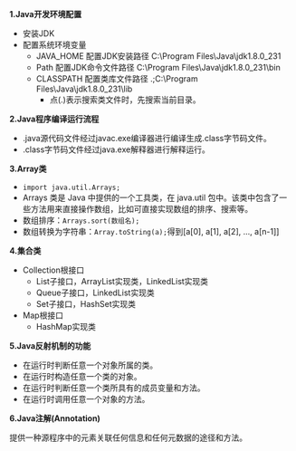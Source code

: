 **1.Java开发环境配置**

+ 安装JDK
+ 配置系统环境变量
  + JAVA_HOME 配置JDK安装路径 C:\Program Files\Java\jdk1.8.0_231
  + Path 配置JDK命令文件路径 C:\Program Files\Java\jdk1.8.0_231\bin
  + CLASSPATH 配置类库文件路径  .;C:\Program Files\Java\jdk1.8.0_231\lib
    + 点(.)表示搜索类文件时，先搜索当前目录。

**2.Java程序编译运行流程**

+ .java源代码文件经过javac.exe编译器进行编译生成.class字节码文件。
+ .class字节码文件经过java.exe解释器进行解释运行。

**3.Array类**

+ ``import java.util.Arrays;``
+ Arrays 类是 Java 中提供的一个工具类，在 java.util 包中。该类中包含了一些方法用来直接操作数组，比如可直接实现数组的排序、搜索等。
+ 数组排序：``Arrays.sort(数组名);``
+ 数组转换为字符串：``Array.toString(a);``得到[a[0], a[1], a[2], ..., a[n-1]]

**4.集合类**

+ Collection根接口
  + List子接口，ArrayList实现类，LinkedList实现类
  + Queue子接口，LinkedList实现类
  + Set子接口，HashSet实现类
+ Map根接口
  + HashMap实现类

**5.Java反射机制的功能**

+ 在运行时判断任意一个对象所属的类。
+ 在运行时构造任意一个类的对象。
+ 在运行时判断任意一个类所具有的成员变量和方法。
+ 在运行时调用任意一个对象的方法。

**6.Java注解(Annotation)**

提供一种源程序中的元素关联任何信息和任何元数据的途径和方法。